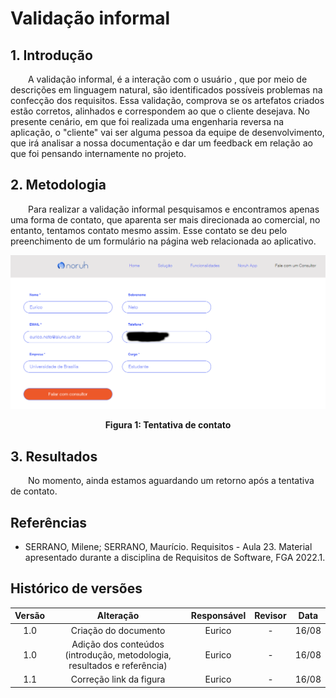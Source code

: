 # Validação informal

## 1. Introdução
<p>&emsp;&emsp;A validação informal, é a interação com o usuário , que por meio de descrições em linguagem natural, são identificados possíveis problemas na confecção dos requisitos. Essa validação, comprova se os artefatos criados estão corretos, alinhados e correspondem ao que o cliente desejava.
No presente cenário, em que foi realizada uma engenharia reversa na aplicação, o "cliente" vai ser alguma pessoa da equipe de desenvolvimento, que irá analisar a nossa documentação e dar um feedback em relação ao que foi pensando internamente no projeto.</p>

## 2. Metodologia
<p>&emsp;&emsp;Para realizar a validação informal pesquisamos e encontramos apenas uma forma de contato, que aparenta ser mais direcionada ao comercial, no entanto, tentamos contato mesmo assim. Esse contato se deu pelo preenchimento de um formulário na página web relacionada ao aplicativo.</p>

<center>

![Imagem da tentativa de contato](../../assets/validacao-informal/contato-noruh.png)
</center>
<figcaption align='center'>
    <b>Figura 1: Tentativa de contato</b>
</figcaption>

## 3. Resultados
<p>&emsp;&emsp;No momento, ainda estamos aguardando um retorno após a tentativa de contato.</p>

## Referências
- SERRANO, Milene; SERRANO, Maurício. Requisitos - Aula 23. Material apresentado durante a disciplina de Requisitos de Software, FGA 2022.1.

## Histórico de versões

| Versão |                Alteração               | Responsável |         Revisor        |  Data |
|:------:|:--------------------------------------:|:-----------:|:----------------------:|:-----:|
|   1.0  | Criação do documento           |    Eurico  | - | 16/08 |
|   1.0  | Adição dos conteúdos (introdução, metodologia, resultados e referência)           |    Eurico  | - | 16/08 |
|   1.1  | Correção link da figura           |    Eurico  | - | 16/08 |